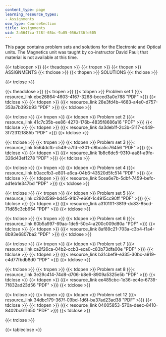 ```yaml
---
content_type: page
learning_resource_types:
- Assignments
ocw_type: CourseSection
title: Assignments
uid: 2a5647ca-7f8f-65bc-9a05-056a736fe505
---
```


This page contains problem sets and solutions for the Electronic and Optical units. The Magnetics unit was taught by co-instructor David Paul; that material is not available at this time.

{{< tableopen >}}
{{< theadopen >}}
{{< tropen >}}
{{< thopen >}}
ASSIGNMENTS
{{< thclose >}}
{{< thopen >}}
SOLUTIONS
{{< thclose >}}

{{< trclose >}}

{{< theadclose >}}
{{< tropen >}}
{{< tdopen >}}
Problem set 1 ({{< resource_link ebe26864-4603-4167-3268-bcced3a0e788 "PDF" >}})
{{< tdclose >}}
{{< tdopen >}}
({{< resource_link 28e3fd4b-4683-a4e0-d757-353a7b392b93 "PDF" >}})
{{< tdclose >}}

{{< trclose >}}
{{< tropen >}}
{{< tdopen >}}
Problem set 2 ({{< resource_link 41c7c35b-ee86-4270-176b-4835f8686a16 "PDF" >}})
{{< tdclose >}}
{{< tdopen >}}
({{< resource_link 4a3deb1f-2c3b-5117-c449-3f72312f885b "PDF" >}})
{{< tdclose >}}

{{< trclose >}}
{{< tropen >}}
{{< tdopen >}}
Problem set 3 ({{< resource_link 5564dcfb-c549-a7fd-e301-c8bca5c76456 "PDF" >}})
{{< tdclose >}}
{{< tdopen >}}
({{< resource_link 1b8c6dc5-9310-aa8f-a9fe-326d43ef1278 "PDF" >}})
{{< tdclose >}}

{{< trclose >}}
{{< tropen >}}
{{< tdopen >}}
Problem set 4 ({{< resource_link b0accfb3-e801-a6ca-04b6-43520d5fc514 "PDF" >}})
{{< tdclose >}}
{{< tdopen >}}
({{< resource_link 5cea6e7b-5dbf-7459-befc-ad1eb1e347bd "PDF" >}})
{{< tdclose >}}

{{< trclose >}}
{{< tropen >}}
{{< tdopen >}}
Problem set 5 ({{< resource_link c292d599-bd45-91b7-e66f-1c4915cc90ff "PDF" >}})
{{< tdclose >}}
{{< tdopen >}}
({{< resource_link a3101ff1-3819-dc83-85cd-71d85c3cb654 "PDF" >}})
{{< tdclose >}}

{{< trclose >}}
{{< tropen >}}
{{< tdopen >}}
Problem set 6 ({{< resource_link 60b5a997-69aa-1de5-50c4-a200c009d80a "PDF" >}})
{{< tdclose >}}
{{< tdopen >}}
({{< resource_link 8af89c21-703a-c3b4-f1a4-8b93e6807ba2 "PDF" >}})
{{< tdclose >}}

{{< trclose >}}
{{< tropen >}}
{{< tdopen >}}
Problem set 7 ({{< resource_link ca2f26ca-04b2-ccb3-eca0-c83b73dfa00e "PDF" >}})
{{< tdclose >}}
{{< tdopen >}}
({{< resource_link b31cbef9-e335-30bc-a919-c4d77fbdb8d0 "PDF" >}})
{{< tdclose >}}

{{< trclose >}}
{{< tropen >}}
{{< tdopen >}}
Problem set 8 ({{< resource_link 3e29c414-74d8-d706-b8e6-8909a5325e5b "PDF" >}})
{{< tdclose >}}
{{< tdopen >}}
({{< resource_link ee485cbc-1e36-ec4e-6739-7f832ad23d56 "PDF" >}})
{{< tdclose >}}

{{< trclose >}}
{{< tropen >}}
{{< tdopen >}}
Problem set 12 ({{< resource_link 34dbc179-367f-09bd-1d6f-ba37ad23ad38 "PDF" >}})
{{< tdclose >}}
{{< tdopen >}}
({{< resource_link 04005853-570a-deec-8410-8402bc611650 "PDF" >}})
{{< tdclose >}}

{{< trclose >}}

{{< tableclose >}}